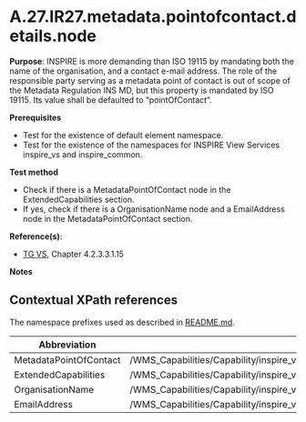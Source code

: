 # A.27.IR27.metadata.pointofcontact.details.node

**Purpose**: INSPIRE is more demanding than ISO 19115 by mandating both the name of the organisation, and a contact e-mail address. The role of the responsible party serving as a metadata point of contact is out of scope of the Metadata Regulation INS MD, but this property is mandated by ISO 19115. Its value shall be defaulted to “pointOfContact”.

**Prerequisites**

* Test for the existence of default element namespace.
* Test for the existence of the namespaces for INSPIRE View Services inspire_vs and inspire_common.

**Test method**

* Check if there is a MetadataPointOfContact node in the ExtendedCapabilities section. 
* If yes, check if there is a OrganisationName node and a EmailAddress node in the MetadataPointOfContact section.

**Reference(s)**: 
* [TG VS](README.md#ref_TG_VS), Chapter 4.2.3.3.1.15

**Notes**

## Contextual XPath references

The namespace prefixes used as described in [README.md](README.md#namespaces).

Abbreviation                                               |  XPath expression
---------------------------------------------------------- | -------------------------------------------------------------------------
MetadataPointOfContact <a name="MetadataPointOfContact"></a> | /WMS_Capabilities/Capability/inspire_vs:ExtendedCapabilities/inspire_common:MetadataPointOfContact
ExtendedCapabilities <a name="ExtendedCapabilities"></a> | /WMS_Capabilities/Capability/inspire_vs:ExtendedCapabilities
OrganisationName <a name="OrganisationName"></a> | /WMS_Capabilities/Capability/inspire_vs:ExtendedCapabilities/inspire_common:MetadataPointOfContact/inspire_common:OrganisationName
EmailAddress <a name="EmailAddress"></a> | /WMS_Capabilities/Capability/inspire_vs:ExtendedCapabilities/inspire_common:MetadataPointOfContact/inspire_common:EmailAddress
